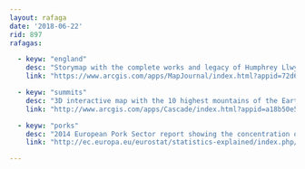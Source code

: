 ```yaml
---
layout: rafaga
date: '2018-06-22'
rid: 897
rafagas:

  - keyw: "england"
    desc: "Storymap with the complete works and legacy of Humphrey Llwyd, the visionary of a unified Britain"
    link: "https://www.arcgis.com/apps/MapJournal/index.html?appid=72d6135a90ce440e98e550e71da8876e"

  - keyw: "summits"
    desc: "3D interactive map with the 10 highest mountains of the Earth regions"
    link: "http://www.arcgis.com/apps/Cascade/index.html?appid=a18b50e55c7c43f2b21752fe4b691f12"

  - keyw: "porks"
    desc: "2014 European Pork Sector report showing the concentration of pig farms"
    link: "http://ec.europa.eu/eurostat/statistics-explained/index.php/Pig_farming_sector_-_statistical_portrait_2014"

---
```

